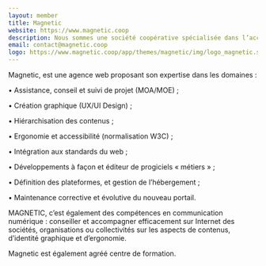 ```yaml
---
layout: member
title: Magnetic
website: https://www.magnetic.coop
description: Nous sommes une société coopérative spécialisée dans l’accompagnement et le développement de sites web formidables, d’outils métier, d’applications mobile basés sur des technologies open source
email: contact@magnetic.coop
logo: https://www.magnetic.coop/app/themes/magnetic/img/logo_magnetic.svg
---
```

Magnetic, est une agence web proposant son expertise dans les domaines :

• Assistance, conseil et suivi de projet (MOA/MOE) ;

• Création graphique (UX/UI Design) ;

• Hiérarchisation des contenus ;

• Ergonomie et accessibilité (normalisation W3C) ;

• Intégration aux standards du web ;

• Développements à façon et éditeur de progiciels « métiers » ;

• Définition des plateformes, et gestion de l’hébergement ;

• Maintenance corrective et évolutive du nouveau portail.

MAGNETIC, c’est également des compétences en communication numérique : conseiller et accompagner efficacement sur Internet des sociétés, organisations ou collectivités sur les aspects de contenus, d’identité graphique et d’ergonomie.

Magnetic est également agréé centre de formation.
